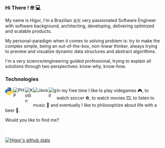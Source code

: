 ### Hi There ! :nerd_face: :computer:

My name is Higor, I'm a Brazilian :brazil: very passionated Software Engineer with software background, architecting, developing, delivering optimized and scalable products.

My personal-paradigm when it comes to solving problem is: try to make the complex simple, being an out-of-the-box, non-linear thinker, always trying to preview and visualize dynamic data structures and abstract algorithms.

I'm a very science/engineering guided professional, trying to explain all solutions through two perspectives: know-why, know-how.

### Technologies
<a href="https://www.python.org" target="_blank"> <img align="left" alt="Python" width="26px" src="https://github.com/Aakarsh-B/trying-repos/blob/master/python-5.svg?raw=true"/> </a>
<a href="https://www.php.net/" target="_blank"> <img align="left" alt="PHP" width="38px" src="https://www.php.net//images/logos/new-php-logo.svg?raw=true"/>
<a href="https://kotlinlang.org/" target="_blank"> <img align="left" alt="Kotlin" width="26px" src="https://upload.wikimedia.org/wikipedia/commons/thumb/0/06/Kotlin_Icon.svg/1024px-Kotlin_Icon.svg.png?20171012085709"/></a>
<a href="https://docs.oracle.com/en/java/" target="_blank"> <img align="left" alt="Java" width="50px" src="https://upload.wikimedia.org/wikipedia/pt/thumb/3/30/Java_programming_language_logo.svg/1200px-Java_programming_language_logo.svg.png"/></a>
<a href="https://git-scm.com/" target="_blank"> <img align="left" alt="git" width="26px" src="https://www.vectorlogo.zone/logos/git-scm/git-scm-icon.svg"/> </a>
In my free time I like to play videgames :video_game:, to watch soccer :soccer:, to watch movies :film_strip:, to listen to music :musical_note: and eventually I like to philosophize about life with a beer :beer:.

Would you like to find me?    

<a href="https://www.linkedin.com/in/higor-oliveira/" target="_blank"><img align="left" alt="Higor F.Oliveira | LinkedIn" width="26px" src="https://raw.githubusercontent.com/Aakarsh-B/trying-repos/dd874f44e1d359f7f9707b0dbe5f8874cea27ea6/linkedin.svg" /></a>
<a href="https://www.instagram.com/higaooliveiira/" target="_blank"><img align="left" alt="Higor F.Oliveira | Instagram" width="26px" src="https://raw.githubusercontent.com/Aakarsh-B/trying-repos/master/insta.svg"/></a>
<a href="https://twitter.com/higaooliveiira" target="_blank"><img align="left" alt="Higor F.Oliveira | Twitter" width="26px" src="https://raw.githubusercontent.com/Aakarsh-B/trying-repos/master/twitter.svg"/></a>
<br/><br/>
[![Higor's github stats](https://github-readme-stats.vercel.app/api?username=higaooliveira&count_private=true)](https://github.com/higaooliveira/)
